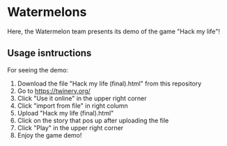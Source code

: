 # Watermelons
Here, the Watermelon team presents its demo of the game "Hack my life"!

## Usage isntructions
For seeing the demo:
1) Download the file "Hack my life (final).html" from this repository
2) Go to https://twinery.org/
3) Click "Use it online" in the upper right corner
4) Click "import from file" in right column
5) Upload "Hack my life (final).html"
6) Click on the story that pos up after uploading the file
7) Click "Play" in the upper right corner
8) Enjoy the game demo!
